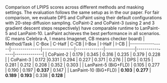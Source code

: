 Comparison of LPIPS scores across different methods and masking settings. The evaluation follows the same setup as in the our paper. For fair comparison, we evaluate DPS and CoPaint using their default configurations with 20-step diffusion sampling. CoPaint-2 and CoPaint-3 (using 2 and 3 gradient descent steps respectively) have comparable runtime to LanPaint-5 and LanPaint-10. LanPaint achieves the best performance in all scenarios. (C means Celebra-A, I means Imagenet, CB means checker board)
| Method/Task     | C-Box | C-Half | C-CB | I-Box | I-Half | I-CB |
|-----------------|---------------|----------------|--------------|---------------|----------------|--------------|
| CoPaint-2         | 0.179         | 0.345          | 0.316        | 0.235         | 0.379          | 0.228        |
| CoPaint-3         | 0.172         |0.331          | 0.294        | 0.227         | 0.371          | 0.276        |
| DPS             | 0.125         | 0.281          | 0.212        | 0.208         | 0.352          | 0.303      |
| LanPaint-5 (BiG+FLD) | 0.105 | 0.277 | 0.190 | 0.197 | **0.337** | 0.147 |
| LanPaint-10 (BiG+FLD) | **0.103** | **0.277**      | **0.189**    | **0.193**     | 0.338     | **0.128**    |



